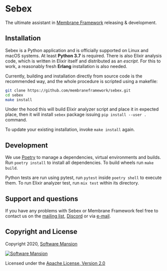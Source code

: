 # Sebex

The ultimate assistant in [Membrane Framework] releasing & development.

## Installation

Sebex is a Python application and is officially supported on Linux and macOS systems. At least **Python 3.7** is required. There is also Elixir analysis code, which is written in Elixir itself and distributed as an _escript_. For this to work, a reasonably fresh **Erlang** installation is also needed.

Currently, building and installation directly from source code is the recommended way, and the whole procedure is scripted using a makefile:

```bash
git clone https://github.com/membraneframework/sebex.git
cd sebex
make install
```

Under the hood this will build Elixir analyzer script and place it in expected place, then it will install `sebex` package issuing `pip install --user .` command.

To update your existing installation, invoke `make install` again.

## Development

We use [Poetry] to manage a dependencies, virtual environments and builds. Run `poetry install` to install all dependencies. To build wheels run `make build`.

Python tests are run using pytest, run `pytest` inside `poetry shell` to execute them. To run Elixir analyzer test, run `mix test` within its directory.

## Support and questions

If you have any problems with Sebex or Membrane Framework feel free to contact us on the [mailing list](https://groups.google.com/forum/#!forum/membrane-framework), [Discord](https://discord.gg/nwnfVSY) or via [e-mail](mailto:info+sebex@membraneframework.org).

## Copyright and License

Copyright 2020, [Software Mansion](https://swmansion.com/?utm_source=git&utm_medium=readme&utm_campaign=membrane)

[![Software Mansion](https://membraneframework.github.io/static/logo/swm_logo_readme.png)](
https://swmansion.com/?utm_source=git&utm_medium=readme&utm_campaign=membrane)

Licensed under the [Apache License, Version 2.0](LICENSE.txt)

[Membrane Framework]: https://www.membraneframework.org/
[Poetry]: https://python-poetry.org
